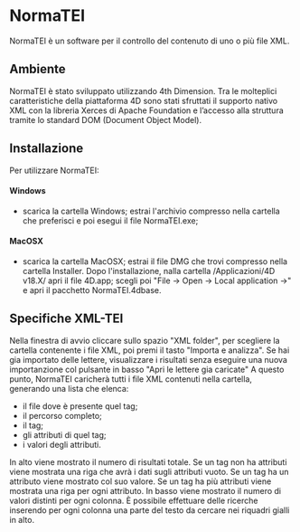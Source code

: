# NormaTEI
NormaTEI è un software per il controllo del contenuto di uno o più file XML.

## Ambiente
NormaTEI è stato sviluppato utilizzando 4th Dimension.
Tra le molteplici caratteristiche della piattaforma 4D sono stati sfruttati il supporto nativo XML con la libreria Xerces di Apache Foundation e l’accesso alla struttura tramite lo standard DOM (Document Object Model).

## Installazione
Per utilizzare NormaTEI:

#### Windows
  - scarica la cartella Windows; estrai l'archivio compresso nella cartella che preferisci e poi esegui il file NormaTEI.exe;

#### MacOSX 
  - scarica la cartella MacOSX; estrai il file DMG che trovi compresso nella cartella Installer. Dopo l'installazione, nalla cartella /Applicazioni/4D v18.X/ apri il file 4D.app; scegli poi "File -> Open -> Local application ->" e apri il pacchetto NormaTEI.4dbase.

## Specifiche XML-TEI
Nella finestra di avvio cliccare sullo spazio "XML folder", per scegliere la cartella contenente i file XML, poi premi il tasto "Importa e analizza".
Se hai gia importato delle lettere, visualizzare i risultati senza eseguire una nuova importanzione col pulsante in basso "Apri le lettere gia caricate"
A questo punto, NormaTEI caricherà tutti i file XML contenuti nella cartella, generando una lista che elenca:
  - il file dove è presente quel tag;
  - il percorso completo;
  - il tag;
  - gli attributi di quel tag;
  - i valori degli attributi.

In alto viene mostrato il numero di risultati totale. 
Se un tag non ha attributi viene mostrata una riga che avrà i dati sugli attributi vuoto. Se un tag ha un attributo viene mostrato col suo valore. Se un tag ha più attributi viene mostrata una riga per ogni attributo.
In basso viene mostrato il numero di valori distinti per ogni colonna.
È possibile effettuare delle ricerche inserendo per ogni colonna una parte del testo da cercare nei riquadri gialli in alto.
